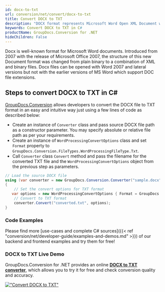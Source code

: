 ```yaml
---
id: docx-to-txt
url: conversion/net/convert/docx-to-txt
title: Convert DOCX to TXT
description: "DOCX format represents Microsoft Word Open XML Document with .docx extension. Learn how to convert DOCX to TXT file programmatically in C# language using GroupDocs.Conversion for .NET library."
keywords: Convert DOCX to TXT in C#
productName: GroupDocs.Conversion for .NET
hideChildren: False
---
```


Docx is well-known format for Microsoft Word documents. Introduced from 2007 with the release of Microsoft Office 2007, the structure of this new Document format was changed from plain binary to a combination of XML and binary files. Docx files can be opened with Word 2007 and lateral versions but not with the earlier versions of MS Word which support DOC file extensions.

## Steps to convert DOCX to TXT in C#

[GroupDocs.Conversion](https://products.groupdocs.com/conversion/net) allows developers to convert the DOCX file to TXT format in an easy and intuitive way just using a few lines of code as described below:

* Create an instance of `Converter` class and pass source DOCX file path as a constructor parameter. You may specify absolute or relative file path as per your requirements. 
* Create an instance of `WordProcessingConvertOptions` class and set `Format` property to `GroupDocs.Conversion.FileTypes.WordProcessingFileType.Txt`.
* Call `Converter` class `Convert` method and pass the filename for the converted TXT file and the `WordProcessingConvertOptions` object from the previous step as parameters.

```csharp
// Load the source DOCX file
using (var converter = new GroupDocs.Conversion.Converter("sample.docx"))
{
    // Set the convert options for TXT format
   var options = new WordProcessingConvertOptions { Format = GroupDocs.Conversion.FileTypes.WordProcessingFileType.Txt };
    // Convert to TXT format
    converter.Convert("converted.txt", options);
}
```

### Code Examples

Please find more [use-cases and complete C# sources]({{< ref "conversion/net/developer-guide/examples-and-demos.md" >}}) of our backend and frontend examples and try them for free!

### DOCX to TXT Live Demo

GroupDocs.Conversion for .NET provides an online [**DOCX to TXT converter**](https://products.groupdocs.app/conversion/docx-to-txt), which allows you to try it for free and check conversion quality and accuracy.

[!["Convert DOCX to TXT"](conversion/net/images/convert-to-txt/convert-docx-to-txt.png)](https://products.groupdocs.app/conversion/docx-to-txt)